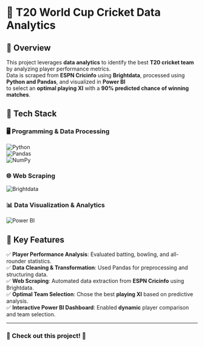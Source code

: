 # 🏏 T20 World Cup Cricket Data Analytics

## 📌 Overview  
This project leverages **data analytics** to identify the best **T20 cricket team** by analyzing player performance metrics.  
Data is scraped from **ESPN Cricinfo** using **Brightdata**, processed using **Python and Pandas**, and visualized in **Power BI**  
to select an **optimal playing XI** with a **90% predicted chance of winning matches**.  

## 🚀 Tech Stack  
### 🖥 Programming & Data Processing  
![Python](https://img.shields.io/badge/Python-3776AB?style=for-the-badge&logo=python&logoColor=white)  
![Pandas](https://img.shields.io/badge/Pandas-150458?style=for-the-badge&logo=pandas&logoColor=white)  
![NumPy](https://img.shields.io/badge/NumPy-013243?style=for-the-badge&logo=numpy&logoColor=white)

### 🌐 Web Scraping  
![Brightdata](https://img.shields.io/badge/Web%20Scraping-Brightdata-FF6F00?style=for-the-badge&logo=webscraper&logoColor=white)  

### 📊 Data Visualization & Analytics  
![Power BI](https://img.shields.io/badge/Power%20BI-F2C811?style=for-the-badge&logo=powerbi&logoColor=black)  

## 🔑 Key Features  
✅ **Player Performance Analysis**: Evaluated batting, bowling, and all-rounder statistics.  
✅ **Data Cleaning & Transformation**: Used Pandas for preprocessing and structuring data.  
✅ **Web Scraping**: Automated data extraction from **ESPN Cricinfo** using Brightdata.  
✅ **Optimal Team Selection**: Chose the best **playing XI** based on predictive analysis.  
✅ **Interactive Power BI Dashboard**: Enabled **dynamic** player comparison and team selection.  

---

### 📢 Check out this project! 🚀




